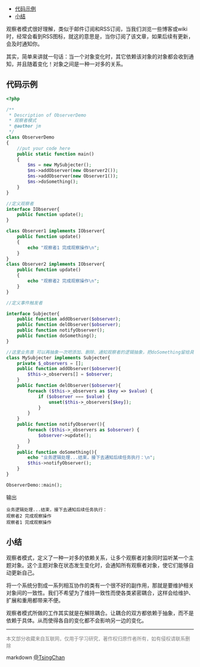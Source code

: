 
<!-- TOC -->

- [代码示例](#代码示例)
- [小结](#小结)

<!-- /TOC -->


观察者模式很好理解，类似于邮件订阅和RSS订阅，当我们浏览一些博客或wiki时，经常会看到RSS图标，就这的意思是，当你订阅了该文章，如果后续有更新，会及时通知你。

其实，简单来讲就一句话：当一个对象变化时，其它依赖该对象的对象都会收到通知，并且随着变化！对象之间是一种一对多的关系。

## 代码示例

```php
<?php

/**
 * Description of ObserverDemo
 * 观察者模式
 * @author jm
 */
class ObserverDemo
{
    //put your code here
    public static function main()
    {
        $ms = new MySubjecter();
        $ms->addObserver(new Observer2());
        $ms->addObserver(new Observer1());
        $ms->doSomething();
    }
}

//定义观察者
interface IObserver{
    public function update();
}

class Observer1 implements IObserver{
    public function update()
    {
        echo "观察者1 完成观察操作\n";
    }
}
class Observer2 implements IObserver{
    public function update()
    {
        echo "观察者2 完成观察操作\n";
    }
}

//定义事件触发者

interface Subjecter{
    public function addObserver($observer);
    public function delObserver($observer);
    public function notifyObserver();
    public function doSomething();
}

//这里业务类 可以再抽象一次吧添加、删除、通知观察者的逻辑抽象，把doSomething留给具体业务逻辑类
class MySubjecter implements Subjecter{
    private $_observers = [];
    public function addObserver($observer){
        $this->_observers[] = $observer;
    }
    public function delObserver($observer){
        foreach ($this->_observers as $key => $value) {
            if ($observer === $value) {
                unset($this->_observers[$key]);
            }
        }        
    }
    public function notifyObserver(){
        foreach ($this->_observers as $observer) {
            $observer->update();
        }        
    }
    public function doSomething(){
        echo "业务逻辑处理...结束，接下去通知后续任务执行：\n";
        $this->notifyObserver();
    }
}

ObserverDemo::main();
```
输出
```
业务逻辑处理...结束，接下去通知后续任务执行：
观察者2 完成观察操作
观察者1 完成观察操作
```

## 小结

观察者模式，定义了一种一对多的依赖关系，让多个观察者对象同时监听某一个主题对象。这个主题对象在状态发生变化时，会通知所有观察者对象，使它们能够自动更新自己。

将一个系统分割成一系列相互协作的类有一个很不好的副作用，那就是要维护相关对象间的一致性。我们不希望为了维持一致性而使各类紧密耦合，这样会给维护、扩展和重用都带来不便。

观察者模式所做的工作其实就是在解除耦合。让耦合的双方都依赖于抽象，而不是依赖于具体。从而使得各自的变化都不会影响另一边的变化。

----
<font size=2 color='grey'>本文部分收藏来自互联网，仅用于学习研究，著作权归原作者所有，如有侵权请联系删除</font>

markdown [@TsingChan](http://www.9ong.com/) 